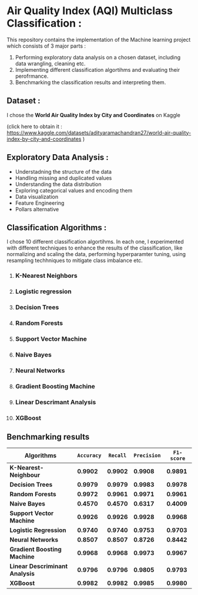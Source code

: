 # Air Quality Index  (AQI) Multiclass Classification : 

This repository contains the implementation of the Machine learning project which consists of 3 major parts : 
1. Performing exploratory data analysis on a chosen dataset, including data wrangling, cleaning etc.
2. Implementing different classification algortihms and evaluating their perofrmance.
3. Benchmarking the classification results and interpreting them.


## Dataset : 
I chose the **World Air Quality Index by City and Coordinates** on Kaggle

(click here to obtain it :
 <https://www.kaggle.com/datasets/adityaramachandran27/world-air-quality-index-by-city-and-coordinates> 
 )



## Exploratory Data Analysis : 
- Understadning the structure of the data
- Handling missing and duplicated values
- Understanding the data distribution
- Exploring categorical values and encoding them
- Data visualization
- Feature Engineering
- Pollars alternative 


## Classification Algorithms :

I chose 10 different classification algortihms. In each one, I experimented with different techniques to enhance the results of the classification, like normalizing and scaling the data, performing hyperparamter tuning, using resampling techhniques to mitigate class imbalance etc.

1. ### K-Nearest Neighbors 
2. ### Logistic regression   
3. ### Decision Trees 
4. ### Random Forests  
5. ### Support Vector Machine 
6. ### Naive Bayes
7. ### Neural Networks  
8. ### Gradient Boosting Machine 
9. ### Linear Descrimant Analysis 
10. ### XGBoost 



## Benchmarking results

| Algorithms                       | `Accuracy` |`Recall`    | `Precision`| `F1-score` |
|--------------------------------  |---------   |--------    |----------- |----------  |
| **K-Nearest-Neighbour**          | **0.9902** | **0.9902** | **0.9908** | **0.9891** |
| **Decision Trees**               | **0.9979** | **0.9979** | **0.9983** | **0.9978** |
| **Random Forests**               | **0.9972** | **0.9961** | **0.9971** | **0.9961** |
| **Naive Bayes**                  | **0.4570** | **0.4570** | **0.6317** | **0.4009** |
| **Support Vector Machine**       | **0.9926** | **0.9926** | **0.9928** | **0.9968** |
| **Logistic Regression**          | **0.9740** | **0.9740** | **0.9753** | **0.9703** |
| **Neural Networks**              | **0.8507** | **0.8507** | **0.8726** | **0.8442** |
| **Gradient Boosting Machine**    | **0.9968** | **0.9968** | **0.9973** | **0.9967** |
| **Linear Descriminant Analysis** | **0.9796** | **0.9796** | **0.9805** | **0.9793** |
| **XGBoost**                      | **0.9982** | **0.9982** | **0.9985** | **0.9980** |








